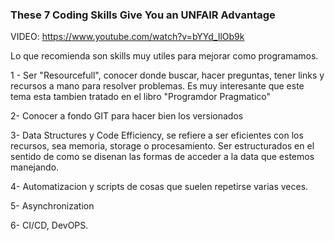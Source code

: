 ### These 7 Coding Skills Give You an UNFAIR Advantage

VIDEO: https://www.youtube.com/watch?v=bYYd_IlOb9k

Lo que recomienda son skills muy utiles para mejorar como programamos.

1 - Ser "Resourcefull", conocer donde buscar, hacer preguntas, tener links y recursos a mano para resolver problemas. Es muy interesante que este tema esta tambien tratado en el libro "Programdor Pragmatico"

2- Conocer a fondo GIT para hacer bien los versionados

3- Data Structures y Code Efficiency, se refiere a ser eficientes con los recursos, sea memoria, storage o procesamiento. Ser estructurados en el sentido de como se disenan las formas de acceder a la data que estemos manejando.

4- Automatizacion y scripts de cosas que suelen repetirse varias veces.

5- Asynchronization

6- CI/CD, DevOPS.

